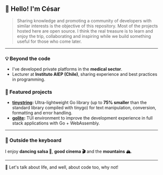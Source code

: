 ## 👋 Hello! I'm César

>Sharing knowledge and promoting a community of developers with similar interests is the objective of this repository. Most of the projects hosted here are open source. I think the real treasure is to learn and enjoy the trip, collaborating and inspiring while we build something useful for those who come later.

---
### 💡 Beyond the code

- I've developed private platforms in the **medical sector**.
- Lecturer at **Instituto AIEP (Chile)**, sharing experience and best practices in programming.

### 📌 Featured projects

- **[tinystring](https://github.com/cdvelop/tinystring):** Ultra-lightweight Go library (up to **75% smaller** than the standard library compiled with tinygo) for text manipulation, conversion, formatting and error handling.
- **[golite](https://github.com/cdvelop/golite):** TUI environment to improve the development experience in full stack applications with Go + WebAssembly.

---

### 🌱 Outside the keyboard

I enjoy **dancing salsa 💃**, **good cinema 🎬** and the **mountains 🏔️**.

---
  
💬 Let's talk about life, and well, about code too, why not!
